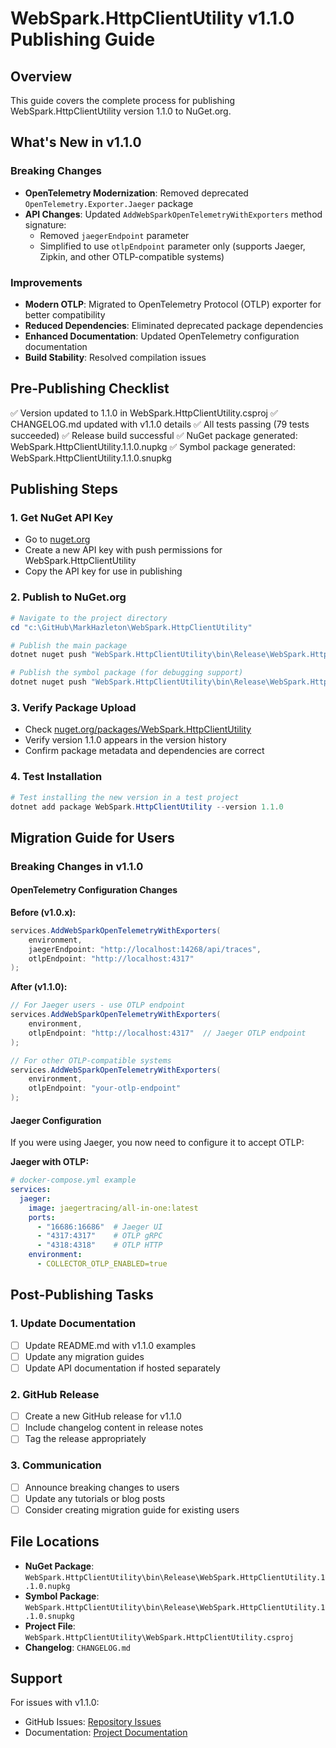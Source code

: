 # WebSpark.HttpClientUtility v1.1.0 Publishing Guide

## Overview
This guide covers the complete process for publishing WebSpark.HttpClientUtility version 1.1.0 to NuGet.org.

## What's New in v1.1.0

### Breaking Changes
- **OpenTelemetry Modernization**: Removed deprecated `OpenTelemetry.Exporter.Jaeger` package
- **API Changes**: Updated `AddWebSparkOpenTelemetryWithExporters` method signature:
  - Removed `jaegerEndpoint` parameter
  - Simplified to use `otlpEndpoint` parameter only (supports Jaeger, Zipkin, and other OTLP-compatible systems)

### Improvements
- **Modern OTLP**: Migrated to OpenTelemetry Protocol (OTLP) exporter for better compatibility
- **Reduced Dependencies**: Eliminated deprecated package dependencies
- **Enhanced Documentation**: Updated OpenTelemetry configuration documentation
- **Build Stability**: Resolved compilation issues

## Pre-Publishing Checklist

✅ Version updated to 1.1.0 in WebSpark.HttpClientUtility.csproj
✅ CHANGELOG.md updated with v1.1.0 details
✅ All tests passing (79 tests succeeded)
✅ Release build successful
✅ NuGet package generated: WebSpark.HttpClientUtility.1.1.0.nupkg
✅ Symbol package generated: WebSpark.HttpClientUtility.1.1.0.snupkg

## Publishing Steps

### 1. Get NuGet API Key
- Go to [nuget.org](https://www.nuget.org/account/apikeys)
- Create a new API key with push permissions for WebSpark.HttpClientUtility
- Copy the API key for use in publishing

### 2. Publish to NuGet.org

```powershell
# Navigate to the project directory
cd "c:\GitHub\MarkHazleton\WebSpark.HttpClientUtility"

# Publish the main package
dotnet nuget push "WebSpark.HttpClientUtility\bin\Release\WebSpark.HttpClientUtility.1.1.0.nupkg" --api-key YOUR_API_KEY --source https://api.nuget.org/v3/index.json

# Publish the symbol package (for debugging support)
dotnet nuget push "WebSpark.HttpClientUtility\bin\Release\WebSpark.HttpClientUtility.1.1.0.snupkg" --api-key YOUR_API_KEY --source https://api.nuget.org/v3/index.json
```

### 3. Verify Package Upload
- Check [nuget.org/packages/WebSpark.HttpClientUtility](https://www.nuget.org/packages/WebSpark.HttpClientUtility)
- Verify version 1.1.0 appears in the version history
- Confirm package metadata and dependencies are correct

### 4. Test Installation
```powershell
# Test installing the new version in a test project
dotnet add package WebSpark.HttpClientUtility --version 1.1.0
```

## Migration Guide for Users

### Breaking Changes in v1.1.0

#### OpenTelemetry Configuration Changes

**Before (v1.0.x):**
```csharp
services.AddWebSparkOpenTelemetryWithExporters(
    environment, 
    jaegerEndpoint: "http://localhost:14268/api/traces",
    otlpEndpoint: "http://localhost:4317"
);
```

**After (v1.1.0):**
```csharp
// For Jaeger users - use OTLP endpoint
services.AddWebSparkOpenTelemetryWithExporters(
    environment, 
    otlpEndpoint: "http://localhost:4317"  // Jaeger OTLP endpoint
);

// For other OTLP-compatible systems
services.AddWebSparkOpenTelemetryWithExporters(
    environment, 
    otlpEndpoint: "your-otlp-endpoint"
);
```

#### Jaeger Configuration

If you were using Jaeger, you now need to configure it to accept OTLP:

**Jaeger with OTLP:**
```yaml
# docker-compose.yml example
services:
  jaeger:
    image: jaegertracing/all-in-one:latest
    ports:
      - "16686:16686"  # Jaeger UI
      - "4317:4317"    # OTLP gRPC
      - "4318:4318"    # OTLP HTTP
    environment:
      - COLLECTOR_OTLP_ENABLED=true
```

## Post-Publishing Tasks

### 1. Update Documentation
- [ ] Update README.md with v1.1.0 examples
- [ ] Update any migration guides
- [ ] Update API documentation if hosted separately

### 2. GitHub Release
- [ ] Create a new GitHub release for v1.1.0
- [ ] Include changelog content in release notes
- [ ] Tag the release appropriately

### 3. Communication
- [ ] Announce breaking changes to users
- [ ] Update any tutorials or blog posts
- [ ] Consider creating migration guide for existing users

## File Locations

- **NuGet Package**: `WebSpark.HttpClientUtility\bin\Release\WebSpark.HttpClientUtility.1.1.0.nupkg`
- **Symbol Package**: `WebSpark.HttpClientUtility\bin\Release\WebSpark.HttpClientUtility.1.1.0.snupkg`
- **Project File**: `WebSpark.HttpClientUtility\WebSpark.HttpClientUtility.csproj`
- **Changelog**: `CHANGELOG.md`

## Support

For issues with v1.1.0:
- GitHub Issues: [Repository Issues](https://github.com/MarkHazleton/HttpClientUtility/issues)
- Documentation: [Project Documentation](https://MarkHazleton.com/MarkHazleton/HttpClientUtility)

